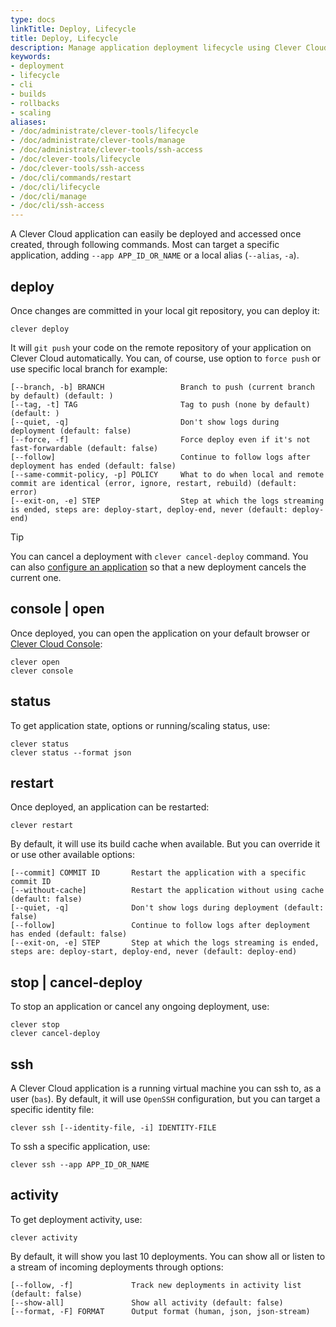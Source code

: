 ```yaml
---
type: docs
linkTitle: Deploy, Lifecycle
title: Deploy, Lifecycle
description: Manage application deployment lifecycle using Clever Cloud CLI tools including builds, deployments, rollbacks, and scaling operations
keywords:
- deployment
- lifecycle
- cli
- builds
- rollbacks
- scaling
aliases:
- /doc/administrate/clever-tools/lifecycle
- /doc/administrate/clever-tools/manage
- /doc/administrate/clever-tools/ssh-access
- /doc/clever-tools/lifecycle
- /doc/clever-tools/ssh-access
- /doc/cli/commands/restart
- /doc/cli/lifecycle
- /doc/cli/manage
- /doc/cli/ssh-access
---
```


A Clever Cloud application can easily be deployed and accessed once created, through following commands. Most can target a specific application, adding `--app APP_ID_OR_NAME` or a local alias (`--alias`, `-a`).

## deploy

Once changes are committed in your local git repository, you can deploy it:

```
clever deploy
```

It will `git push` your code on the remote repository of your application on Clever Cloud automatically. You can, of course, use option to `force push` or use specific local branch for example:

```
[--branch, -b] BRANCH                 Branch to push (current branch by default) (default: )
[--tag, -t] TAG                       Tag to push (none by default) (default: )
[--quiet, -q]                         Don't show logs during deployment (default: false)
[--force, -f]                         Force deploy even if it's not fast-forwardable (default: false)
[--follow]                            Continue to follow logs after deployment has ended (default: false)
[--same-commit-policy, -p] POLICY     What to do when local and remote commit are identical (error, ignore, restart, rebuild) (default: error)
[--exit-on, -e] STEP                  Step at which the logs streaming is ended, steps are: deploy-start, deploy-end, never (default: deploy-end)
```

> [!TIP]
> You can cancel a deployment with `clever cancel-deploy` command. You can also [configure an application](/developers/doc/cli/applications/configuration/#config) so that a new deployment cancels the current one.

## console | open

Once deployed, you can open the application on your default browser or [Clever Cloud Console](https://console.clever-cloud.com):

```
clever open
clever console
```

## status

To get application state, options or running/scaling status, use:

```
clever status
clever status --format json
```

## restart

Once deployed, an application can be restarted:

```
clever restart
```

By default, it will use its build cache when available. But you can override it or use other available options:

```
[--commit] COMMIT ID       Restart the application with a specific commit ID
[--without-cache]          Restart the application without using cache (default: false)
[--quiet, -q]              Don't show logs during deployment (default: false)
[--follow]                 Continue to follow logs after deployment has ended (default: false)
[--exit-on, -e] STEP       Step at which the logs streaming is ended, steps are: deploy-start, deploy-end, never (default: deploy-end)
```

## stop | cancel-deploy

To stop an application or cancel any ongoing deployment, use:

```
clever stop
clever cancel-deploy
```

## ssh

A Clever Cloud application is a running virtual machine you can ssh to, as a user (`bas`). By default, it will use `OpenSSH` configuration, but you can target a specific identity file:

```
clever ssh [--identity-file, -i] IDENTITY-FILE
```

To ssh a specific application, use:

```
clever ssh --app APP_ID_OR_NAME
```

## activity

To get deployment activity, use:

```
clever activity
```

By default, it will show you last 10 deployments. You can show all or listen to a stream of incoming deployments through options:

```
[--follow, -f]             Track new deployments in activity list (default: false)
[--show-all]               Show all activity (default: false)
[--format, -F] FORMAT      Output format (human, json, json-stream)
```
